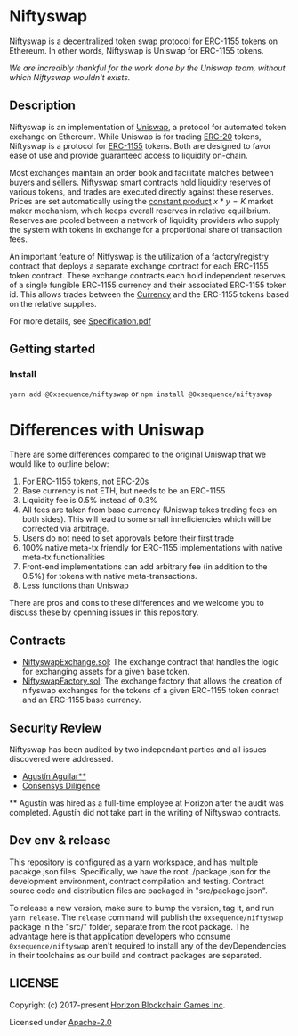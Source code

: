 Niftyswap
=========

Niftyswap is a decentralized token swap protocol for ERC-1155 tokens on Ethereum. In other words,
Niftyswap is Uniswap for ERC-1155 tokens.

*We are incredibly thankful for the work done by the Uniswap team, without which Niftyswap wouldn't exists.*

## Description

Niftyswap is an implementation of [Uniswap](<https://hackmd.io/@477aQ9OrQTCbVR3fq1Qzxg/HJ9jLsfTz?type=view>), a protocol for automated token exchange on Ethereum. While Uniswap is for trading [ERC-20](<https://eips.ethereum.org/EIPS/eip-20>) tokens, Niftyswap is a protocol for [ERC-1155](<https://github.com/ethereum/EIPs/blob/master/EIPS/eip-1155.md>) tokens. Both are designed to favor ease of use and provide guaranteed access to liquidity on-chain. 

Most exchanges maintain an order book and facilitate matches between buyers and sellers. Niftyswap smart contracts hold liquidity reserves of various tokens, and trades are executed directly against these reserves. Prices are set automatically using the [constant product](https://ethresear.ch/t/improving-front-running-resistance-of-x-y-k-market-makers/1281)  $x*y = K$ market maker mechanism, which keeps overall reserves in relative equilibrium. Reserves are pooled between a network of liquidity providers who supply the system with tokens in exchange for a proportional share of transaction fees. 

An important feature of Nitfyswap is the utilization of a factory/registry contract that deploys a separate exchange contract for each ERC-1155 token contract. These exchange contracts each hold independent reserves of a single fungible ERC-1155 currency and their associated ERC-1155 token id. This allows trades between the [Currency](#currency) and the ERC-1155 tokens based on the relative supplies. 

For more details, see [Specification.pdf](https://github.com/0xsequence/niftyswap/blob/master/SPECIFICATIONS.pdf)


## Getting started

### Install

`yarn add @0xsequence/niftyswap` or `npm install @0xsequence/niftyswap`


# Differences with Uniswap

There are some differences compared to the original Uniswap that we would like to outline below:

1. For ERC-1155 tokens, not ERC-20s
2. Base currency is not ETH, but needs to be an ERC-1155
3. Liquidity fee is 0.5% instead of 0.3%
4. All fees are taken from base currency (Uniswap takes trading fees on both sides). This will lead to some small inneficiencies which will be corrected via arbitrage.
4. Users do not need to set approvals before their first trade
5. 100% native meta-tx friendly for ERC-1155 implementations with native meta-tx functionalities
6. Front-end implementations can add arbitrary fee (in addition to the 0.5%) for tokens with native meta-transactions.
7. Less functions than Uniswap

There are pros and cons to these differences and we welcome you to discuss these by openning issues in this repository.

## Contracts

* [NiftyswapExchange.sol](https://github.com/0xsequence/niftyswap/blob/master/contracts/exchange/NiftyswapExchange.sol): The exchange contract that handles the logic for exchanging assets for a given base token.
* [NiftyswapFactory.sol](https://github.com/0xsequence/niftyswap/blob/master/contracts/exchange/NiftyswapFactory.sol): The exchange factory that allows the creation of nifyswap exchanges for the tokens of a given ERC-1155 token conract and an ERC-1155 base currency.

## Security Review

Niftyswap has been audited by two independant parties and all issues discovered were addressed. 
- [Agustín Aguilar**](https://github.com/0xsequence/niftyswap/blob/master/audits/Security_Audit_Nitfyswap_Horizon_Games_1.pdf)
- [Consensys Diligence](https://github.com/0xsequence/niftyswap/blob/master/audits/April_2020_Balance_Patch_1.md) 

** Agustín was hired as a full-time employee at Horizon after the audit was completed. Agustín did not take part in the writing of Niftyswap contracts.

## Dev env & release

This repository is configured as a yarn workspace, and has multiple pacakge.json files. Specifically,
we have the root ./package.json for the development environment, contract compilation and testing. Contract
source code and distribution files are packaged in "src/package.json".

To release a new version, make sure to bump the version, tag it, and run `yarn release`. The `release` command
will publish the `0xsequence/niftyswap` package in the "src/" folder, separate from the root package. The advantage
here is that application developers who consume `0xsequence/niftyswap` aren't required to install any of the devDependencies
in their toolchains as our build and contract packages are separated.


## LICENSE

Copyright (c) 2017-present [Horizon Blockchain Games Inc](https://horizon.io).

Licensed under [Apache-2.0](./LICENSE)
